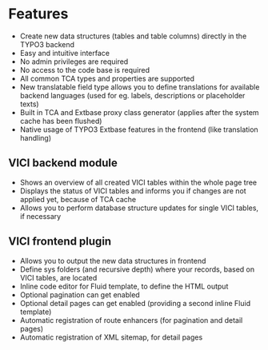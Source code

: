 # Features

- Create new data structures (tables and table columns) directly in the TYPO3 backend
- Easy and intuitive interface
- No admin privileges are required
- No access to the code base is required
- All common TCA types and properties are supported
- New translatable field type allows you to define translations for available backend languages (used for eg. labels, descriptions or placeholder texts)
- Built in TCA and Extbase proxy class generator (applies after the system cache has been flushed)
- Native usage of TYPO3 Extbase features in the frontend (like translation handling)

## VICI backend module

- Shows an overview of all created VICI tables within the whole page tree
- Displays the status of VICI tables and informs you if changes are not applied yet, because of TCA cache
- Allows you to perform database structure updates for single VICI tables, if necessary

## VICI frontend plugin

- Allows you to output the new data structures in frontend
- Define sys folders (and recursive depth) where your records, based on VICI tables, are located
- Inline code editor for Fluid template, to define the HTML output
- Optional pagination can get enabled
- Optional detail pages can get enabled (providing a second inline Fluid template)
- Automatic registration of route enhancers (for pagination and detail pages)
- Automatic registration of XML sitemap, for detail pages
